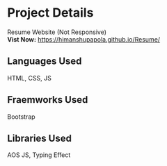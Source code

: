 # Project Details
Resume Website (Not Responsive) </br>
**Vist Now:** https://himanshupapola.github.io/Resume/

## Languages Used
HTML, CSS, JS
  
## Fraemworks Used
Bootstrap

## Libraries Used
AOS JS, Typing Effect
